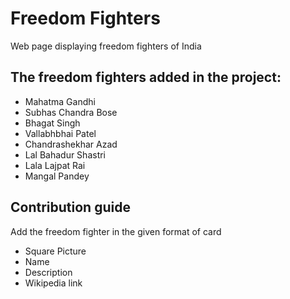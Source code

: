 # Freedom Fighters

Web page displaying freedom fighters of India

## The freedom fighters added in the project:

- Mahatma Gandhi
- Subhas Chandra Bose
- Bhagat Singh
- Vallabhbhai Patel
- Chandrashekhar Azad
- Lal Bahadur Shastri
- Lala Lajpat Rai
- Mangal Pandey

## Contribution guide

Add the freedom fighter in the given format of card

- Square Picture
- Name
- Description
- Wikipedia link
